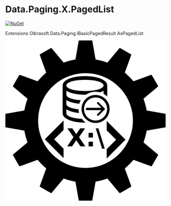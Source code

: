 # Data.Paging.X.PagedList


[![NuGet](https://img.shields.io/nuget/vpre/Olbrasoft.Data.Paging.X.PagedList.svg)](https://www.nuget.org/packages/Olbrasoft.Data.Paging.X.PagedList/)

Extensions Olbrasoft.Data.Paging.IBasicPagedResult AsPagedList

![Olbrasoft Dispatching](./olbrasoft-x-paged-list.png)